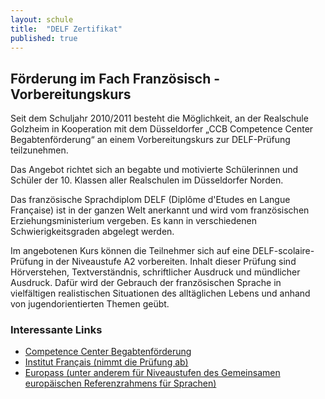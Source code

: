 ```yaml
---
layout: schule
title:  "DELF Zertifikat"
published: true
---
```



## Förderung im Fach Französisch - Vorbereitungskurs

Seit dem Schuljahr 2010/2011 besteht die Möglichkeit, an der Realschule Golzheim in Kooperation mit dem Düsseldorfer „CCB Competence Center Begabtenförderung“ an einem Vorbereitungskurs zur DELF-Prüfung teilzunehmen.

Das Angebot richtet sich an begabte und motivierte Schülerinnen und Schüler der 10. Klassen aller Realschulen im Düsseldorfer Norden. 

Das französische Sprachdiplom DELF (Diplôme d'Etudes en Langue Française) ist in der ganzen Welt anerkannt und wird vom französischen Erziehungsministerium vergeben. Es kann in verschiedenen Schwierigkeitsgraden abgelegt werden.

Im angebotenen Kurs können die Teilnehmer sich auf eine DELF-scolaire-Prüfung in der Niveaustufe A2 vorbereiten. Inhalt dieser Prüfung sind Hörverstehen, Textverständnis, schriftlicher Ausdruck und mündlicher Ausdruck. Dafür wird der Gebrauch der französischen Sprache in vielfältigen realistischen Situationen des alltäglichen Lebens und anhand von jugendorientierten Themen geübt.

### Interessante Links

- [Competence Center Begabtenförderung](http://www.duesseldorf.de/ccb/index.shtml)
- [Institut Français (nimmt die Prüfung ab)](http://www.institut-francais.fr/-duesseldorf-.html) 
- [Europass (unter anderem für Niveaustufen des Gemeinsamen europäischen Referenzrahmens für Sprachen)](http://europass.cedefop.europa.eu/LanguageSelfAssessmentGrid/de)